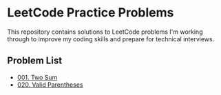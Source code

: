 # LeetCode Practice Problems

This repository contains solutions to LeetCode problems I'm working through to improve my coding skills and prepare for technical interviews.

## Problem List

- [001. Two Sum](./001-two-sum/solution.py)
- [020. Valid Parentheses](./020-valid-parentheses/solution.py)